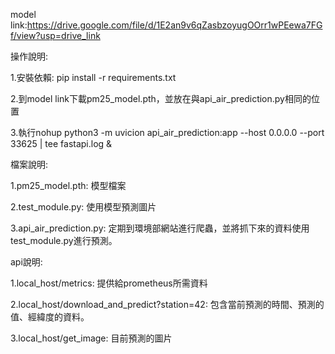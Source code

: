 model link:https://drive.google.com/file/d/1E2an9v6qZasbzoyugOOrr1wPEewa7FGf/view?usp=drive_link

操作說明:

1.安裝依賴: pip install -r requirements.txt

2.到model link下載pm25_model.pth，並放在與api_air_prediction.py相同的位置

3.執行nohup python3 -m uvicion api_air_prediction:app --host 0.0.0.0 --port 33625 | tee fastapi.log &

檔案說明:

1.pm25_model.pth: 模型檔案

2.test_module.py: 使用模型預測圖片

3.api_air_prediction.py: 定期到環境部網站進行爬蟲，並將抓下來的資料使用test_module.py進行預測。

api說明:

1.local_host/metrics: 提供給prometheus所需資料

2.local_host/download_and_predict?station=42: 包含當前預測的時間、預測的值、經緯度的資料。

3.local_host/get_image: 目前預測的圖片
